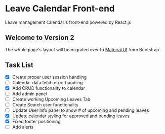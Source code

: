# Leave Calendar Front-end

Leave management calendar's front-end powered by React.js

## Welcome to Version 2

The whole page's layout will be migrated over to [Material UI](https://material-ui.com/) from Bootstrap.

## Task List

- [x] Create proper user session handling
- [ ] Calendar data fetch error handling
- [x] Add CRUD functionality to calendar
- [ ] Add admin panel
- [ ] Create working Upcoming Leaves Tab
- [ ] Create Search user functionality
- [ ] Update User Info panel to show # of upcoming and pending leaves
- [x] Update calendar styling for approved and pending leaves
- [x] Fixed footer positioning
- [ ] Add alerts
